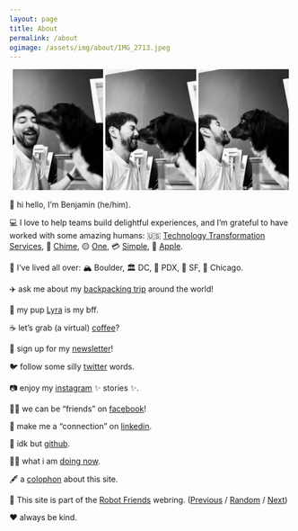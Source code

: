```yaml
---
layout: page
title: About
permalink: /about
ogimage: /assets/img/about/IMG_2713.jpeg
---
```

<div style="width: 100%;"><center>
  <img src="/assets/img/about/IMG_2713.jpeg" style="width: 32%; max-width: 200px;" />
  <img src="/assets/img/about/IMG_2715.jpeg" style="width: 32%; max-width: 200px;" />
  <img src="/assets/img/about/IMG_2716.jpeg" style="width: 32%; max-width: 200px;" />
</center></div>

👋 hi hello, I’m Benjamin (he/him).<br />

💻 I love to help teams build delightful experiences, and I’m grateful to have worked with some amazing humans: 🇺🇸 [Technology Transformation Services](https://tts.gsa.gov), 💚 [Chime](https://chime.com/), 🟡 [One](https://one.app/), 💳 [Simple](https://en.wikipedia.org/wiki/Simple_(bank)), 📱 [Apple](https://apple.com/).<br />

🏡 I’ve lived all over: 🏔 Boulder, 🏛 DC, 🌲 PDX, 🌁 SF, 🍕 Chicago.<br />

✈️ ask me about my <a href="/archives/two-weeks">backpacking trip</a> around the world!<br />

🐶 my pup <a href="http://lyra.dog">Lyra</a> is my bff.<br />

☕️ let’s grab (a virtual) [coffee](https://calendly.com/benjaminchait/30min)?<br />

💌 sign up for my [newsletter](/newsletter)!<br />

🐦 follow some silly [twitter](https://twitter.com/benjaminchait) words.<br />

📷 enjoy my [instagram](https://instagram.com/benjaminchait) ✨ stories ✨.<br />

👯‍♀️ we can be “friends” on [facebook](https://facebook.com/benjaminchait)!<br />

👔 make me a “connection” on [linkedin](https://linkedin.com/in/benjaminchait).<br />

👾 idk but [github](https://github.com/benjaminchait).<br />

👨‍💻 what i am [doing now](/about/now).<br />

🖋 a [colophon](/about/colophon) about this site.<br />

🤖 This site is part of the <a href="https://robot-friend-ring.netlify.app">Robot Friends</a> webring. (<a href="https://robot-friend-ring.netlify.app/prev">Previous</a> / <a href="https://robot-friend-ring.netlify.app/random">Random</a> / <a href="https://robot-friend-ring.netlify.app/next">Next</a>)<br />

❤️ always be kind.
